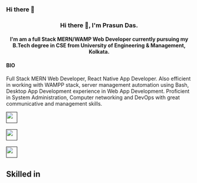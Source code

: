 ### Hi there 👋 

<h3 align="center"> Hi there 👋, I'm Prasun Das. </h3>

<h4 align="center"> I'm am a full Stack MERN/WAMP Web Developer currently pursuing my B.Tech degree in CSE from University of Engineering & Management, Kolkata. </h4>

#### BIO

Full Stack MERN Web Developer, React Native App Developer. Also efficient in working with WAMPP stack, server management automation using Bash, Desktop App Development experience in Web App Development. Proficient in System Administration, Computer networking and DevOps with great communicative and management skills.


<a href=""><img height="30" src="https://raw.githubusercontent.com/soumyadip007/soumyadip007/master/img/social/l.png"></a>&nbsp;&nbsp;

<a href=""><img height="30" src="https://raw.githubusercontent.com/soumyadip007/soumyadip007/master/img/social/mm.png"></a>&nbsp;&nbsp;

<a href=""><img height="30" src="https://raw.githubusercontent.com/soumyadip007/soumyadip007/master/img/social/t.jpg"></a>&nbsp;&nbsp;
</p>

##  Skilled in 